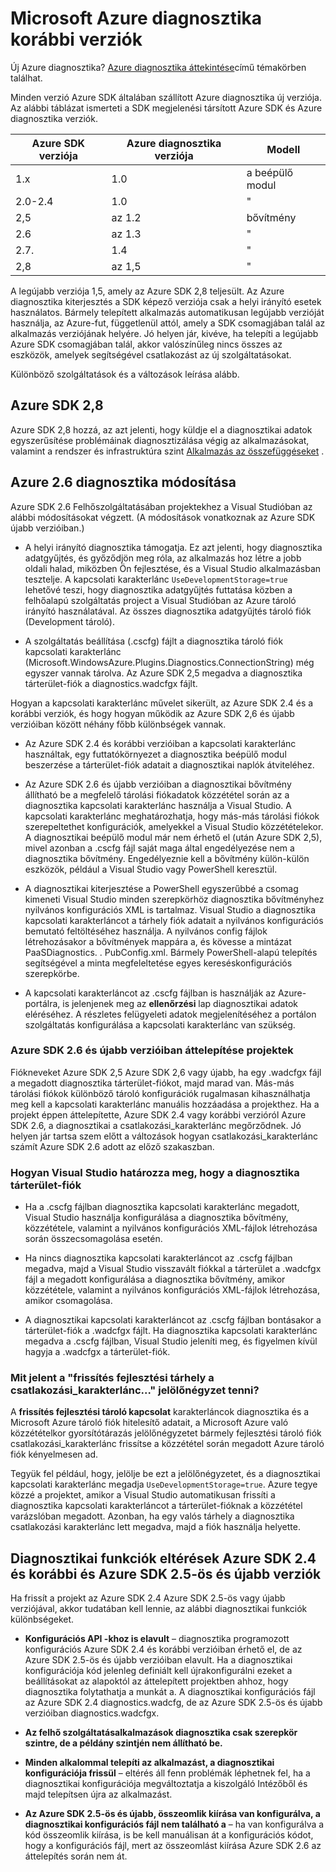 <properties
    pageTitle="Azure diagnosztika korábbi verziók"
    description="Változások a különböző verzióiban Azure diagnosztika mint szállított Microsoft Azure SDK különböző verzióival magyarázata."
    services="multiple"
    documentationCenter=".net"
    authors="rboucher"
    manager="jwhit"
    editor=""/>

<tags
    ms.service="multiple"
    ms.workload="na"
    ms.tgt_pltfrm="na"
    ms.devlang="dotnet"
    ms.topic="article"
    ms.date="02/12/2016"
    ms.author="robb"/>


# <a name="microsoft-azure-diagnostics-version-history"></a>Microsoft Azure diagnosztika korábbi verziók

Új Azure diagnosztika? [Azure diagnosztika áttekintése](azure-diagnostics.md)című témakörben találhat.

Minden verzió Azure SDK általában szállított Azure diagnosztika új verziója. Az alábbi táblázat ismerteti a SDK megjelenési társított Azure SDK és Azure diagnosztika verziók.



Azure SDK verziója | Azure diagnosztika verziója | Modell
--- | --- | ---
1.x      | 1.0 | a beépülő modul
2.0-2.4| 1.0 | "
2,5      | az 1.2 | bővítmény
2.6      | az 1.3 | "
2.7.      | 1.4 | "
2,8      | az 1,5 | "


A legújabb verziója 1,5, amely az Azure SDK 2,8 teljesült. Az Azure diagnosztika kiterjesztés a SDK képező verziója csak a helyi irányító esetek használatos. Bármely telepített alkalmazás automatikusan legújabb verzióját használja, az Azure-fut, függetlenül attól, amely a SDK csomagjában talál az alkalmazás verziójának helyére. Jó helyen jár, kivéve, ha telepíti a legújabb Azure SDK csomagjában talál, akkor valószínűleg nincs összes az eszközök, amelyek segítségével csatlakozást az új szolgáltatásokat.

Különböző szolgáltatások és a változások leírása alább.

## <a name="azure-sdk-28"></a>Azure SDK 2,8
Azure SDK 2,8 hozzá, az azt jelenti, hogy küldje el a diagnosztikai adatok egyszerűsítése problémáinak diagnosztizálása végig az alkalmazásokat, valamint a rendszer és infrastruktúra szint [Alkalmazás az összefüggéseket](./application-insights/app-insights-cloudservices.md) .

## <a name="azure-26-diagnostics-changes"></a>Azure 2.6 diagnosztika módosítása

Azure SDK 2.6 Felhőszolgáltatásában projektekhez a Visual Studióban az alábbi módosításokat végzett. (A módosítások vonatkoznak az Azure SDK újabb verzióiban.)

- A helyi irányító diagnosztika támogatja. Ez azt jelenti, hogy diagnosztika adatgyűjtés, és győződjön meg róla, az alkalmazás hoz létre a jobb oldali halad, miközben Ön fejlesztése, és a Visual Studio alkalmazásban tesztelje. A kapcsolati karakterlánc `UseDevelopmentStorage=true` lehetővé teszi, hogy diagnosztika adatgyűjtés futtatása közben a felhőalapú szolgáltatás project a Visual Studióban az Azure tároló irányító használatával. Az összes diagnosztika adatgyűjtés tároló fiók (Development tároló).

- A szolgáltatás beállítása (.cscfg) fájlt a diagnosztika tároló fiók kapcsolati karakterlánc (Microsoft.WindowsAzure.Plugins.Diagnostics.ConnectionString) még egyszer vannak tárolva. Az Azure SDK 2,5 megadva a diagnosztika tárterület-fiók a diagnostics.wadcfgx fájlt.

Hogyan a kapcsolati karakterlánc művelet sikerült, az Azure SDK 2.4 és a korábbi verziók, és hogy hogyan működik az Azure SDK 2,6 és újabb verzióiban között néhány főbb különbségek vannak.

- Az Azure SDK 2.4 és korábbi verzióiban a kapcsolati karakterlánc használtak, egy futtatókörnyezet a diagnosztika beépülő modul beszerzése a tárterület-fiók adatait a diagnosztikai naplók átviteléhez.

- Az Azure SDK 2.6 és újabb verzióiban a diagnosztikai bővítmény állítható be a megfelelő tárolási fiókadatok közzététel során az a diagnosztika kapcsolati karakterlánc használja a Visual Studio. A kapcsolati karakterlánc meghatározhatja, hogy más-más tárolási fiókok szerepeltethet konfigurációk, amelyekkel a Visual Studio közzétételekor. A diagnosztikai beépülő modul már nem érhető el (után Azure SDK 2,5), mivel azonban a .cscfg fájl saját maga által engedélyezése nem a diagnosztika bővítmény. Engedélyeznie kell a bővítmény külön-külön eszközök, például a Visual Studio vagy PowerShell keresztül.

- A diagnosztikai kiterjesztése a PowerShell egyszerűbbé a csomag kimeneti Visual Studio minden szerepkörhöz diagnosztika bővítményhez nyilvános konfigurációs XML is tartalmaz. Visual Studio a diagnosztika kapcsolati karakterláncot a tárhely fiók adatait a nyilvános konfigurációs bemutató feltöltéséhez használja. A nyilvános config fájlok létrehozásakor a bővítmények mappára a, és kövesse a mintázat PaaSDiagnostics. <RoleName>. PubConfig.xml. Bármely PowerShell-alapú telepítés segítségével a minta megfeleltetése egyes kereséskonfigurációs szerepkörbe.

- A kapcsolati karakterláncot az .cscfg fájlban is használják az Azure-portálra, is jelenjenek meg az **ellenőrzési** lap diagnosztikai adatok eléréséhez. A részletes felügyeleti adatok megjelenítéséhez a portálon szolgáltatás konfigurálása a kapcsolati karakterlánc van szükség.

### <a name="migrating-projects-to-azure-sdk-26-and-later"></a>Azure SDK 2.6 és újabb verzióiban áttelepítése projektek

Fiókneveket Azure SDK 2,5 Azure SDK 2,6 vagy újabb, ha egy .wadcfgx fájl a megadott diagnosztika tárterület-fiókot, majd marad van. Más-más tárolási fiókok különböző tároló konfigurációk rugalmasan kihasználhatja meg kell a kapcsolati karakterlánc manuális hozzáadása a projekthez. Ha a projekt éppen áttelepítette, Azure SDK 2.4 vagy korábbi verzióról Azure SDK 2.6, a diagnosztikai a csatlakozási_karakterlánc megőrződnek. Jó helyen jár tartsa szem előtt a változások hogyan csatlakozási_karakterlánc számít Azure SDK 2.6 adott az előző szakaszban.

### <a name="how-visual-studio-determines-the-diagnostics-storage-account"></a>Hogyan Visual Studio határozza meg, hogy a diagnosztika tárterület-fiók

- Ha a .cscfg fájlban diagnosztika kapcsolati karakterlánc megadott, Visual Studio használja konfigurálása a diagnosztika bővítmény, közzététele, valamint a nyilvános konfigurációs XML-fájlok létrehozása során összecsomagolása esetén.

- Ha nincs diagnosztika kapcsolati karakterláncot az .cscfg fájlban megadva, majd a Visual Studio visszavált fiókkal a tárterület a .wadcfgx fájl a megadott konfigurálása a diagnosztika bővítmény, amikor közzététele, valamint a nyilvános konfigurációs XML-fájlok létrehozása, amikor csomagolása.

- A diagnosztikai kapcsolati karakterláncot az .cscfg fájlban bontásakor a tárterület-fiók a .wadcfgx fájlt. Ha diagnosztika kapcsolati karakterlánc megadva a .cscfg fájlban, Visual Studio jeleníti meg, és figyelmen kívül hagyja a .wadcfgx a tárterület-fiók.

### <a name="what-does-the-update-development-storage-connection-strings-checkbox-do"></a>Mit jelent a "frissítés fejlesztési tárhely a csatlakozási_karakterlánc..." jelölőnégyzet tenni?

A **frissítés fejlesztési tároló kapcsolat** karakterláncok diagnosztika és a Microsoft Azure tároló fiók hitelesítő adatait, a Microsoft Azure való közzétételkor gyorsítótárazás jelölőnégyzetet bármely fejlesztési tároló fiók csatlakozási_karakterlánc frissítse a közzététel során megadott Azure tároló fiók kényelmesen ad.

Tegyük fel például, hogy, jelölje be ezt a jelölőnégyzetet, és a diagnosztikai kapcsolati karakterlánc megadja `UseDevelopmentStorage=true`. Azure tegye közzé a projektet, amikor a Visual Studio automatikusan frissíti a diagnosztika kapcsolati karakterláncot a tárterület-fióknak a közzététel varázslóban megadott. Azonban, ha egy valós tárhely a diagnosztika csatlakozási karakterlánc lett megadva, majd a fiók használja helyette.

## <a name="diagnostics-functionality-differences-between-azure-sdk-24-and-earlier-and-azure-sdk-25-and-later"></a>Diagnosztikai funkciók eltérések Azure SDK 2.4 és korábbi és Azure SDK 2.5-ös és újabb verziók

Ha frissít a projekt az Azure SDK 2.4 Azure SDK 2.5-ös vagy újabb verziójával, akkor tudatában kell lennie, az alábbi diagnosztikai funkciók különbségeket.

- **Konfigurációs API -khoz is elavult** – diagnosztika programozott konfigurációs Azure SDK 2.4 és korábbi verzióiban érhető el, de az Azure SDK 2.5-ös és újabb verzióiban elavult. Ha a diagnosztikai konfigurációja kód jelenleg definiált kell újrakonfigurálni ezeket a beállításokat az alapoktól az áttelepített projektben ahhoz, hogy diagnosztika folytathatja a munkát a. A diagnosztikai konfigurációs fájl az Azure SDK 2.4 diagnostics.wadcfg, de az Azure SDK 2.5-ös és újabb verzióiban diagnostics.wadcfgx.

- **Az felhő szolgáltatásalkalmazások diagnosztika csak szerepkör szintre, de a példány szintjén nem állítható be.**

- **Minden alkalommal telepíti az alkalmazást, a diagnosztikai konfigurációja frissül** – eltérés áll fenn problémák léphetnek fel, ha a diagnosztikai konfigurációja megváltoztatja a kiszolgáló Intézőből és majd telepítsen újra az alkalmazást.

- **Az Azure SDK 2.5-ös és újabb, összeomlik kiírása van konfigurálva, a diagnosztikai konfigurációs fájl nem található a** – ha van konfigurálva a kód összeomlik kiírása, is be kell manuálisan át a konfigurációs kódot, hogy a konfigurációs fájl, mert az összeomlást kiírása Azure SDK 2.6 az áttelepítés során nem át.
